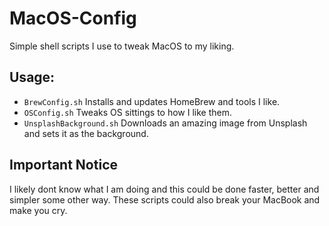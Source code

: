 # MacOS-Config
Simple shell scripts I use to tweak MacOS to my liking.

## Usage:

-   `BrewConfig.sh` Installs and updates HomeBrew and tools I like.
-   `OSConfig.sh` Tweaks OS sittings to how I like them.  
-   `UnsplashBackground.sh` Downloads an amazing image from Unsplash and sets it as the background.

## Important Notice
I likely dont know what I am doing and this could be done faster, better and simpler some other way. These scripts could also break your MacBook and make you cry.
